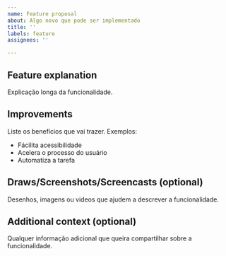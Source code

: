 ```yaml
---
name: Feature proposal
about: Algo novo que pode ser implementado
title: ''
labels: feature
assignees: ''

---
```


## Feature explanation
Explicação longa da funcionalidade.

## Improvements
Liste os benefícios que vai trazer. Exemplos:
- Fácilita acessibilidade
- Acelera o processo do usuário
- Automatiza a tarefa

## Draws/Screenshots/Screencasts (optional)
Desenhos, imagens ou videos que ajudem a descrever a funcionalidade.

## Additional context (optional)
Qualquer informação adicional que queira compartilhar sobre a funcionalidade.
